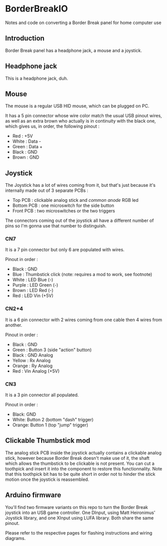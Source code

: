 # BorderBreakIO

Notes and code on converting a Border Break panel for home computer use

## Introduction

Border Break panel has a headphone jack, a mouse and a joystick.

## Headphone jack

This is a headphone jack, duh.

## Mouse

The mouse is a regular USB HID mouse, which can be plugged on PC.

It has a 5 pin connector whose wire color match the usual USB pinout wires, as well as an extra brown who actually is in continuity with the black one, which gives us, in order, the following pinout :

- Red : +5V
- White : Data -
- Green : Data +
- Black : GND
- Brown : GND

## Joystick

The Joystick has a lot of wires coming from it, but that's just because it's internally made out of 3 separate PCBs :

- Top PCB : clickable analog stick and *common anode* RGB led
- Bottom PCB : one microswitch for the side button
- Front PCB : two microswitches or the two triggers

The connectors coming out of the joystick all have a different number of pins so I'm gonna use that number to distinguish.

### CN7

It is a 7 pin connector but only 6 are populated with wires.

Pinout in order :
- Black : GND
- Blue : Thumbstick click (note: requires a mod to work, see footnote)
- White : LED Blue (-)
- Purple : LED Green (-)
- Brown : LED Red (-)
- Red : LED Vin (+5V)

### CN2+4

It is a 6 pin connector with 2 wires coming from one cable then 4 wires from another.

Pinout in order :
- Black : GND
- Green : Button 3 (side "action" button)
- Black : GND Analog 
- Yellow : Rx Analog 
- Orange : Ry Analog 
- Red : Vin Analog (+5V)

### CN3

It is a 3 pin connector all populated.

Pinout in order :
- Black: GND
- White: Button 2 (bottom "dash" trigger)
- Orange: Button 1 (top "jump" trigger)

## Clickable Thumbstick mod

The analog stick PCB inside the joystick actually contains a clickable analog stick, however because Border Break doesn't make use of it, the shaft which allows the thumbstick to be clickable is not present. You can cut a toothpick and insert it into the component to restore this functionnality. Note that this toothpick bit has to be quite short in order not to hinder the stick motion once the joystick is reassembled.

## Arduino firmware

You'll find two firmware variants on this repo to turn the Border Break joystick into an USB game controller. One DInput, using Matt Heironimus' Joystick library, and one XInput using LUFA library. Both share the same pinout.

Please refer to the respective pages for flashing instructions and wiring diagrams.
